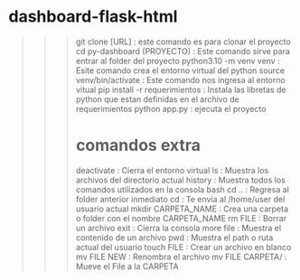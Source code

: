 # dashboard-flask-html
>>> git clone [URL] : este comando es para clonar el proyecto
>>> cd py-dashboard (PROYECTO) : Este comando sirve para entrar al folder del proyecto 
>>> python3.10 -m venv venv : Esite comando crea el entorno virtual del python
>>> source venv/bin/activate : Este comando nos ingresa al entorno vitual
>>> pip install -r requerimientos : Instala las libretas de python que estan definidas en el archivo de requerimientos
>>> python app.py : ejecuta el proyecto
>>>
>>># comandos extra
>>>
>>> deactivate : Cierra el entorno virtual
>>> ls : Muestra los archivos del directorio actual
>>> history : Muestra todos los comandos utilizados en la consola bash
>>> cd .. : Regresa al folder anterior inmediato
>>> cd : Te envia al /home/user del usuario actual
>>> mkdir CARPETA_NAME : Crea una carpeta o folder con el nombre CARPETA_NAME
>>> rm FILE : Borrar un archivo
>>> exit : Cierra la consola
>>> more file : Muestra el contenido de un archivo
>>> pwd : Muestra el path o ruta actual del usuario
>>> touch FILE : Crear un archivo en blanco
>>> mv FILE NEW : Renombra el archivo
>>> mv FILE CARPETA/ : Mueve el File a la CARPETA
>>> 